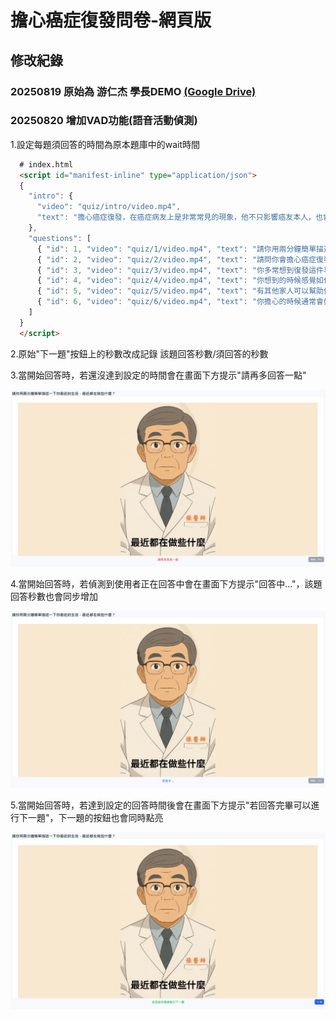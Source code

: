 # 擔心癌症復發問卷-網頁版

## 修改紀錄

### 20250819 原始為 游仁杰 學長DEMO [(Google Drive)](https://drive.google.com/file/d/1Vf-h6VXhsC2G-Ob-N52I24AiJyYoxLzG/view?usp=drivesdk)

### 20250820 增加VAD功能(語音活動偵測)

1.設定每題須回答的時間為原本題庫中的wait時間

```html
  # index.html
  <script id="manifest-inline" type="application/json">
  {
    "intro": {
      "video": "quiz/intro/video.mp4",
      "text": "擔心癌症復發，在癌症病友上是非常常見的現象，他不只影響癌友本人，也會影響家庭，或影響每天的生活。"
    },
    "questions": [
      { "id": 1, "video": "quiz/1/video.mp4", "text": "請你用兩分鐘簡單描述一下你最近的生活，最近都在做些什麼？", "wait": 5 },
      { "id": 2, "video": "quiz/2/video.mp4", "text": "請問你會擔心癌症復發嗎？一分不會、十分非常嚴重，你覺得你有幾分？", "wait": 5 },
      { "id": 3, "video": "quiz/3/video.mp4", "text": "你多常想到復發這件事？", "wait": 5 },
      { "id": 4, "video": "quiz/4/video.mp4", "text": "你想到的時候感覺如何？想到時會影響日常生活嗎？生活中有哪些狀況會讓你擔心？", "wait": 5 },
      { "id": 5, "video": "quiz/5/video.mp4", "text": "有其他家人可以幫助你嗎？有其他人可以幫助你嗎？醫療團隊可以如何幫助你呢？你希望醫療團隊可以提供哪些幫忙？", "wait": 5 },
      { "id": 6, "video": "quiz/6/video.mp4", "text": "你擔心的時候通常會如何處理？通常怎麼做對你有幫助，或哪些是沒有幫助？", "wait": 5 }
    ]
  }
  </script>
```

2.原始"下一題"按鈕上的秒數改成記錄 該題回答秒數/須回答的秒數

3.當開始回答時，若還沒達到設定的時間會在畫面下方提示"請再多回答一點"

![image](image\請再回答一點.png)

4.當開始回答時，若偵測到使用者正在回答中會在畫面下方提示"回答中..."，該題回答秒數也會同步增加

![image](image\回答中.png)

5.當開始回答時，若達到設定的回答時間後會在畫面下方提示"若回答完畢可以進行下一題"，下一題的按鈕也會同時點亮

![image](image\若回答完畢可以進行下一題.png)

